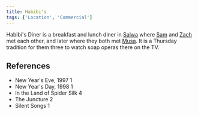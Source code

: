 ```yaml
---
title: Habibi's
tags: ['Location', 'Commercial']
---
```

Habibi's Diner is a breakfast and lunch diner in [Salwa](_wiki/salwa.md) where [Sam](_wiki/sam.md) and [Zach](_wiki/zach.md) met each other, and later where they both met [Musa](_wiki/musa.md). It is a Thursday tradition for them three to watch soap operas there on the TV.

## References
- New Year's Eve, 1997 1
- New Year's Day, 1998 1
- In the Land of Spider Silk 4
- The Juncture 2
- Silent Songs 1
